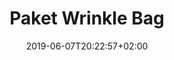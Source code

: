 ---
title: "Paket Wrinkle Bag"
date: 2019-06-07T20:22:57+02:00
disable_comments: true
layout: "paket-wrinkle-bag"
---